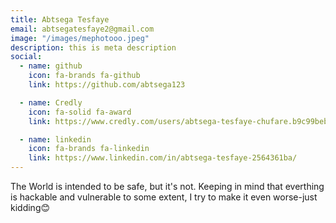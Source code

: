 ```yaml
---
title: Abtsega Tesfaye
email: abtsegatesfaye2@gmail.com
image: "/images/mephotooo.jpeg"
description: this is meta description
social:
  - name: github
    icon: fa-brands fa-github
    link: https://github.com/abtsega123

  - name: Credly
    icon: fa-solid fa-award
    link: https://www.credly.com/users/abtsega-tesfaye-chufare.b9c99beb

  - name: linkedin
    icon: fa-brands fa-linkedin
    link: https://www.linkedin.com/in/abtsega-tesfaye-2564361ba/
---
```


The World is intended to be safe, but it's not. Keeping in mind that everthing is hackable and vulnerable to some extent, I try to make it even worse-just kidding😊
